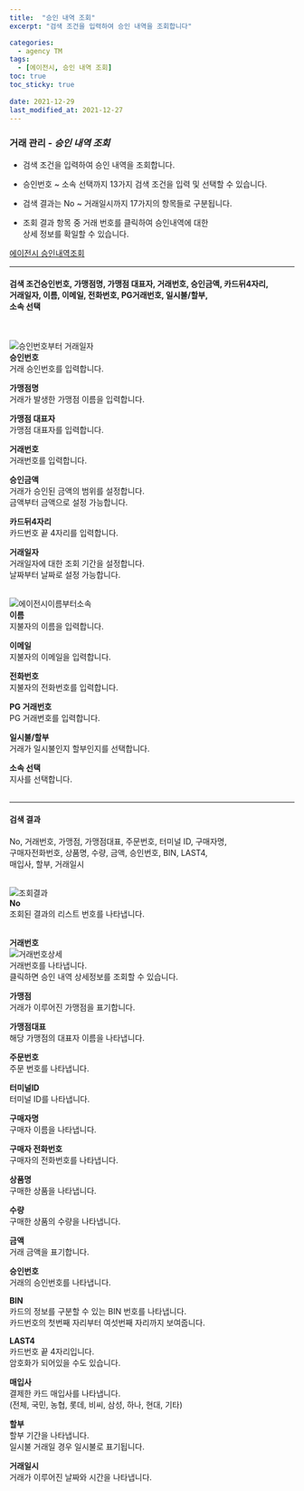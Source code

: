 ```yaml
---
title:  "승인 내역 조회"
excerpt: "검색 조건을 입력하여 승인 내역을 조회합니다"

categories:
  - agency TM
tags:
  - [에이전시, 승인 내역 조회]
toc: true
toc_sticky: true
 
date: 2021-12-29
last_modified_at: 2021-12-27
---
```

### 거래 관리 - *승인 내역 조회*
- 검색 조건을 입력하여 승인 내역을 조회합니다.

- 승인번호 ~ 소속 선택까지 13가지 검색 조건을 입력 및 선택할 수 있습니다.

- 검색 결과는 No ~ 거래일시까지 17가지의 항목들로 구분됩니다.

- 조회 결과 항목 중 거래 번호를 클릭하여 승인내역에 대한<br>상세 정보를 확일할 수 있습니다.

[에이전시 승인내역조회](https://user-images.githubusercontent.com/95394003/147443665-69bf4a70-aa15-4be4-8c3b-23280b868279.jpeg)

---

#### 검색 조건승인번호, 가맹점명, 가맹점 대표자, 거래번호, 승인금액, 카드뒤4자리,<br>거래일자, 이름, 이메일, 전화번호, PG거래번호, 일시불/할부,<br>소속 선택<br>
<br>

![승인번호부터 거래일자](https://user-images.githubusercontent.com/95394003/146491864-a06bcc32-03c0-48bf-b398-015235d1bf04.jpeg)<br>
**승인번호**<br>
거래 승인번호를 입력합니다.

**가맹점명**<br>
거래가 발생한 가맹점 이름을 입력합니다.

**가맹점 대표자**<br>
가맹점 대표자를 입력합니다.

**거래번호**<br>
거래번호를 입력합니다.

**승인금액**<br>
거래가 승인된 금액의 범위를 설정합니다.<br>금액부터 금액으로 설정 가능합니다.

**카드뒤4자리**<br>
카드번호 끝 4자리를 입력합니다.

**거래일자**<br>
거래일자에 대한 조회 기간을 설정합니다.<br>날짜부터 날짜로 설정 가능합니다.
<br>
<br>

![에이전시이름부터소속](https://user-images.githubusercontent.com/95394003/147443766-d78c7d88-1919-4280-8f50-214e36386a3a.jpeg)<br>
**이름**<br>
지불자의 이름을 입력합니다.

**이메일**<br>
지불자의 이메일을 입력합니다.

**전화번호**<br>
지불자의 전화번호를 입력합니다.

**PG 거래번호**<br>
PG 거래번호를 입력합니다.

**일시불/할부**<br>
거래가 일시불인지 할부인지를 선택합니다.

**소속 선택**<br>
지사를 선택합니다.
<br>
<br>

---

#### 검색 결과
No, 거래번호, 가맹점, 가맹점대표, 주문번호, 터미널 ID, 구매자명,<br>구매자전화번호, 상품명, 수량, 금액, 승인번호, BIN, LAST4,<br>매입사, 할부, 거래일시<br>
<br>

![조회결과](https://user-images.githubusercontent.com/95394003/146492169-02613e38-d745-4010-9c06-d2242ffffe8f.png)<br>
**No**<br>
조회된 결과의 리스트 번호를 나타냅니다.
<br>
<br>

**거래번호**<br>
![거래번호상세](https://user-images.githubusercontent.com/95394003/146492567-decca3f0-4544-439f-9347-7baaf9861897.png)
<br>거래번호를 나타냅니다.<br>클릭하면 승인 내역 상세정보를 조회할 수 있습니다.
<br>

**가맹점**<br>
거래가 이루어진 가맹점을 표기합니다.

**가맹점대표**<br>
해당 가맹점의 대표자 이름을 나타냅니다.

**주문번호**<br>
주문 번호를 나타냅니다.

**터미널ID**<br>
터미널 ID를 나타냅니다.

**구매자명**<br>
구매자 이름을 나타냅니다.

**구매자 전화번호**<br>
구매자의 전화번호를 나타냅니다.

**상품명**<br>
구매한 상품을 나타냅니다.

**수량**<br>
구매한 상품의 수량을 나타냅니다.

**금액**<br>
거래 금액을 표기합니다.

**승인번호**<br>
거래의 승인번호를 나타냅니다.

**BIN**<br>
카드의 정보를 구분할 수 있는 BIN 번호를 나타냅니다.<br>
카드번호의 첫번째 자리부터 여섯번째 자리까지 보여줍니다.

**LAST4**<br>
카드번호 끝 4자리입니다.<br>
암호화가 되어있을 수도 있습니다.

**매입사**<br>
결제한 카드 매입사를 나타냅니다.<br>
(전체, 국민, 농협, 롯데, 비씨, 삼성, 하나, 현대, 기타)

**할부**<br>
할부 기간을 나타냅니다.<br>
일시불 거래일 경우 일시불로 표기됩니다.

**거래일시**<br>
거래가 이루어진 날짜와 시간을 나타냅니다.